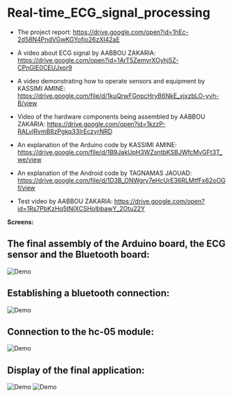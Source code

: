 # Real-time_ECG_signal_processing


- The project report:
https://drive.google.com/open?id=1hEc-2d58N4PndVGwKGYofio26zXI42aE

- A video about ECG signal by AABBOU ZAKARIA:
https://drive.google.com/open?id=1ArT5ZemyrXOyhj5Z-CPnGIE0CEUJxor9

- A video demonstrating how to operate sensors and equipment by KASSIMI AMINE:
https://drive.google.com/file/d/1kuQrwFGnpcHryB6NkE_xjxzbLO-yvh-B/view

- Video of the hardware components being assembled by AABBOU ZAKARIA:
https://drive.google.com/open?id=1kzzP-RALvlRvmB8zPgkq33IrEczyrNRD

- An explanation of the Arduino code by KASSIMI AMINE:
https://drive.google.com/file/d/1B9JakUpH3WZsntbKSBJWfcMvGFt3T_we/view

- An explanation of the Android code by TAGNAMAS JAOUAD:
https://drive.google.com/file/d/1D3B_ONWgry7eHcUrE36RLMtfFx62oOGf/view

- Test video by AABBOU ZAKARIA:
https://drive.google.com/open?id=1Rs7PbKzHq5tNIXCSHolbbawY_2Otu22Y


**Screens:**
<div align="left">
  <h2>The final assembly of the Arduino board, the ECG sensor and the Bluetooth board:</h2>
  <img alt="Demo" src="https://github.com/zakaria-aabbou/Real-time_ECG_signal_processing/blob/main/screens/1.png" />
  <h2>Establishing a bluetooth connection:</h2>
  <img alt="Demo" src="https://github.com/zakaria-aabbou/Real-time_ECG_signal_processing/blob/main/screens/2.png" />
  <h2>Connection to the hc-05 module:</h2>
  <img alt="Demo" src="https://github.com/zakaria-aabbou/Real-time_ECG_signal_processing/blob/main/screens/3.jpg" />
  <h2>Display of the final application:</h2>
  <img alt="Demo" src="https://github.com/zakaria-aabbou/Real-time_ECG_signal_processing/blob/main/screens/4.jpg" />
  <img alt="Demo" src="https://github.com/zakaria-aabbou/Real-time_ECG_signal_processing/blob/main/screens/5.jpg" />
  

</div>
